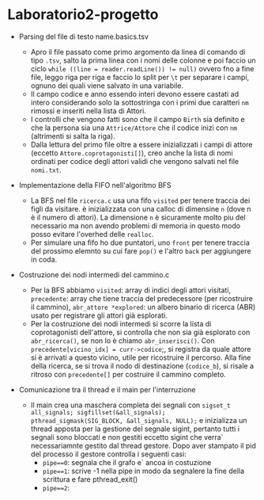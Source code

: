 # Laboratorio2-progetto
- Parsing del file di testo name.basics.tsv
  - Apro il file passato come primo argomento da linea di comando di tipo `.tsv`, salto la prima linea con i nomi delle colonne e poi faccio un ciclo `while ((line = reader.readLine()) != null)` ovvero fno a fine file, leggo riga per riga e faccio lo split per `\t` per separare i campi, ognuno dei quali viene salvato in una variabile.
  - Il campo codice e anno essendo interi devono essere castati ad intero considerando solo la sottostringa con i primi due caratteri `nm` rimossi e inseriti nella lista di Attori.
  - I controlli che vengono fatti sono che il campo `Birth` sia definito e che la persona sia una `Attrice/Attore` che il codice inizi con `nm` (altrimenti si salta la riga).
  - Dalla lettura del primo file oltre a essere inizializzati i campi di attore (eccetto `Attore.coprotagonisti[]`), creo anche la lista di nomi ordinati per codice degli attori validi che vengono salvati nel file `nomi.txt`.
- Implementazione della FIFO nell'algoritmo BFS
  - La BFS nel file `ricerca.c` usa una fifo `visited` per tenere traccia dei figli da visitare. è inizializzata con una calloc di dimensine `n` (dove n è il numero di attori). La dimensione `n` è sicuramente molto piu del necessario ma non avendo problemi di memoria in questo modo posso evitare l'overhed delle `realloc`.
  - Per simulare una fifo ho due puntatori, uno `front` per tenere traccia del prossimo elemnto su cui fare `pop()` e l'altro `back` per aggiungere in coda.
- Costruzione dei nodi intermedi del cammino.c
  - Per la BFS abbiamo `visited`: array di indici degli attori visitati, `precedente`: array che tiene traccia del predecessore (per ricostruire il cammino), `abr_attore *explored`: un albero binario di ricerca (ABR) usato per registrare gli attori già esplorati.
  - Per la costruzione dei nodi intermedi si scorre la lista di coprotagonisti dell'attore, si controlla che non sia già esplorato con `abr_ricerca()`, se non lo è chiamo `abr_inserisci()`. Con `precedente[vicino_idx] = curr->codice`;, si registra da quale attore si è arrivati a questo vicino, utile per ricostruire il percorso. Alla fine della ricerca, se si trova il nodo di destinazione (`codice_b`), si risale a ritroso con `precedente[]` per costruire il cammino completo.


- Comunicazione tra il thread e il main per l'interruzione
  - Il main crea una maschera completa dei segnali con `sigset_t all_signals; sigfillset(&all_signals); pthread_sigmask(SIG_BLOCK, &all_signals, NULL);` e inizializza un thread apposta per la gestione del segnale sigint, pertanto tutti i segnali sono bloccati e non gestiti eccetto sigint che verra` necessariamnte gestito dal thread gestore. Dopo aver stampato il pid del processo il gestore controlla i seguenti casi:
     - `pipe==0`: segnala che il grafo e` ancoa in costuzione
    - `pipe==1`: scrive -1 nella pipe in modo da segnalere la fine della scrittura e fare pthread_exit()
    - `pipe==2`: 
